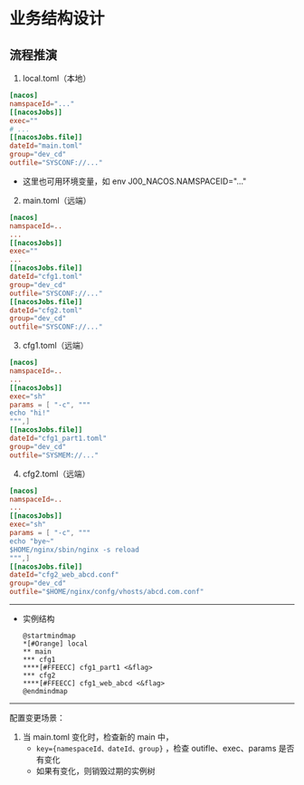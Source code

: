 # 业务结构设计


## 流程推演

1. local.toml（本地）

  ```toml
  [nacos]
  namspaceId="..."
  [[nacosJobs]]
  exec=""
  # ...
  [[nacosJobs.file]]
  dateId="main.toml"
  group="dev_cd"
  outfile="SYSCONF://..."
  ```

  * 这里也可用环境变量，如 env J00_NACOS.NAMSPACEID="..."

2. main.toml（远端）

  ```toml
  [nacos]
  namspaceId=..
  ...
  [[nacosJobs]]
  exec=""
  ...
  [[nacosJobs.file]]
  dateId="cfg1.toml"
  group="dev_cd"
  outfile="SYSCONF://..."
  [[nacosJobs.file]]
  dateId="cfg2.toml"
  group="dev_cd"
  outfile="SYSCONF://..."
  ```
3. cfg1.toml（远端）

  ```toml
  [nacos]
  namspaceId=..
  ...
  [[nacosJobs]]
  exec="sh"
  params = [ "-c", """
  echo "hi!"
  """,]
  [[nacosJobs.file]]
  dateId="cfg1_part1.toml"
  group="dev_cd"
  outfile="SYSMEM://..."
  ```


4. cfg2.toml（远端）

  ```toml
  [nacos]
  namspaceId=..
  ...
  [[nacosJobs]]
  exec="sh"
  params = [ "-c", """
  echo "bye~"
  $HOME/nginx/sbin/nginx -s reload
  """,]
  [[nacosJobs.file]]
  dateId="cfg2_web_abcd.conf"
  group="dev_cd"
  outfile="$HOME/nginx/confg/vhosts/abcd.com.conf"
  ```

---

* 实例结构

    ```puml
    @startmindmap
    *[#Orange] local
    ** main
    *** cfg1
    ****[#FFEECC] cfg1_part1 <&flag>
    *** cfg2
    ****[#FFEECC] cfg1_web_abcd <&flag>
    @endmindmap
    ```
----

配置变更场景：

1. 当 main.toml 变化时，检查新的 main 中，
    * `key={namespaceId、dateId、group}` ，检查 outifle、exec、params 是否有变化
    * 如果有变化，则销毁过期的实例树
